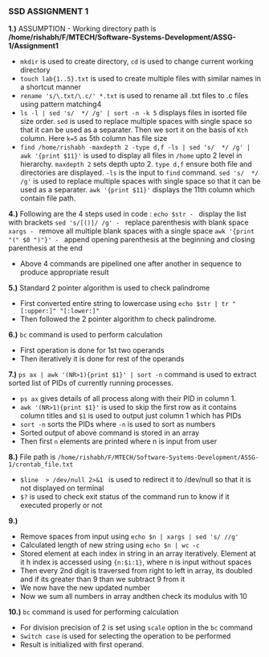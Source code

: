 ### SSD ASSIGNMENT 1

**1.)** ASSUMPTION - Working directory path is **/home/rishabh/F/MTECH/Software-Systems-Development/ASSG-1/Assignment1**
- `mkdir` is used to create directory, `cd` is used to change current working directory
- `touch lab{1..5}.txt` is used to create multiple files with similar names in a shortcut manner
- `rename 's/\.txt/\.c/' *.txt` is used to rename all .txt files to .c files using pattern matching4
- `ls -l | sed 's/  */ /g' | sort -n -k 5` displays files in isorted file size order. `sed` is used to replace multiple spaces with single space so that it can be used as a separater. Then we sort it on the basis of `Kth` column. Here `k=5` as 5th column has file size
- `find /home/rishabh -maxdepth 2 -type d,f -ls | sed 's/  */ /g' | awk '{print $11}'` is used to display all files in `/home` upto 2 level in hierarchy. `maxdepth 2` sets depth upto 2. `type d,f` ensure both file and directories are displayed. `-ls` is the input to `find` command. `sed 's/  */ /g'` is used to replace multiple spaces with single space so that it can be used as a separater. `awk '{print $11}'` displays the 11th column which contain file path. 

**4.)** Following are the 4 steps used in code :
`echo $str - ` display the list with brackets 
`sed 's/[()]/ /g' - ` replace parenthesis with blank space
`xargs - ` remove all multiple blank spaces with a single space
`awk '{print "(" $0 ")"}' - ` append opening parenthesis at the beginning and closing parenthesis at the end
- Above 4 commands are pipelined one after another in sequence to produce appropriate result

**5.)** Standard 2 pointer algorithm is used to check palindrome
- First converted entire string to lowercase using `echo $str | tr "[:upper:]" "[:lower:]"`
- Then followed the 2 pointer algorithm to check palindrome.

**6.)**  `bc` command is used to perform calculation
- First operation is done for 1st two operands
- Then iteratively it is done for rest of the operands

**7.)**
`ps ax | awk '(NR>1){print $1}' | sort -n` command is used to extract sorted list of PIDs of currently running processes.
- `ps ax` gives details of all process along with their PID in column 1.
- `awk '(NR>1){print $1}'` is used to skip the first row as it contains column titles and `$1` is used to output just column 1 which has PIDs
- `sort -n` sorts the PIDs where `-n` is used to sort as numbers
- Sorted output of above command is stored in an array
- Then first `n` elements are printed where n is input from user

**8.)** File path is `/home/rishabh/F/MTECH/Software-Systems-Development/ASSG-1/crontab_file.txt`
- `$line  > /dev/null 2>&1 ` is used to redirect it to /dev/null so that it is not displayed on terminal
- `$?` is used to check exit status of the command run to know if it executed properly or not 

**9.)** 
- Remove spaces from input using `echo $n | xargs | sed 's/ //g'`
- Calculated length of new string using `echo $n | wc -c`
- Stored element at each index in string in an array iteratively. Element at it
h index is accessed using `{n:$i:1}`, where n is input without spaces
- Then every 2nd digit is traversed from right to left in array, its doubled and if its greater than 9 than we subtract 9 from it
- We now have the new updated number
- Now we sum all numbers in array andthen check its modulus with 10

**10.)** `bc` command is used for performing calculation
- For division precision of 2 is set using `scale` option in the `bc` command
- `Switch case` is used for selecting the operation to be performed
- Result is initialized with first operand.
